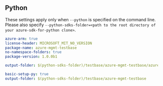 ## Python

These settings apply only when `--python` is specified on the command line.
Please also specify `--python-sdks-folder=<path to the root directory of your azure-sdk-for-python clone>`.

``` yaml $(python)
azure-arm: true
license-header: MICROSOFT_MIT_NO_VERSION
package-name: azure-mgmt-testbase
no-namespace-folders: true
package-version: 1.0.0b1
```

``` yaml $(python-mode) == 'update'
output-folder: $(python-sdks-folder)/testbase/azure-mgmt-testbase/azure/mgmt/testbase
```
``` yaml $(python-mode) == 'create'
basic-setup-py: true
output-folder: $(python-sdks-folder)/testbase/azure-mgmt-testbase
```
